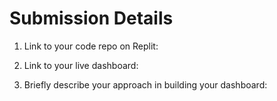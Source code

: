 # Submission Details


1. Link to your code repo on Replit: 


2. Link to your live dashboard:


3. Briefly describe your approach in building your dashboard: